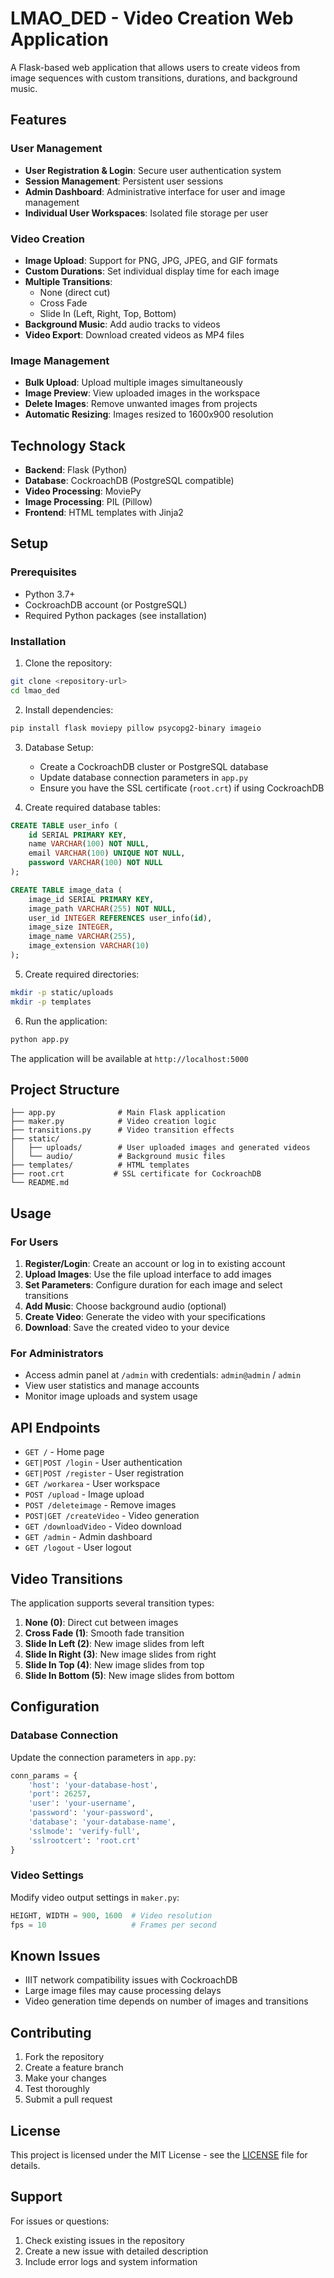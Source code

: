 # LMAO_DED - Video Creation Web Application

A Flask-based web application that allows users to create videos from image sequences with custom transitions, durations, and background music.

## Features

### User Management
- **User Registration & Login**: Secure user authentication system
- **Session Management**: Persistent user sessions
- **Admin Dashboard**: Administrative interface for user and image management
- **Individual User Workspaces**: Isolated file storage per user

### Video Creation
- **Image Upload**: Support for PNG, JPG, JPEG, and GIF formats
- **Custom Durations**: Set individual display time for each image
- **Multiple Transitions**: 
  - None (direct cut)
  - Cross Fade
  - Slide In (Left, Right, Top, Bottom)
- **Background Music**: Add audio tracks to videos
- **Video Export**: Download created videos as MP4 files

### Image Management
- **Bulk Upload**: Upload multiple images simultaneously
- **Image Preview**: View uploaded images in the workspace
- **Delete Images**: Remove unwanted images from projects
- **Automatic Resizing**: Images resized to 1600x900 resolution

## Technology Stack

- **Backend**: Flask (Python)
- **Database**: CockroachDB (PostgreSQL compatible)
- **Video Processing**: MoviePy
- **Image Processing**: PIL (Pillow)
- **Frontend**: HTML templates with Jinja2

## Setup

### Prerequisites
- Python 3.7+
- CockroachDB account (or PostgreSQL)
- Required Python packages (see installation)

### Installation

1. Clone the repository:
```bash
git clone <repository-url>
cd lmao_ded
```

2. Install dependencies:
```bash
pip install flask moviepy pillow psycopg2-binary imageio
```

3. Database Setup:
   - Create a CockroachDB cluster or PostgreSQL database
   - Update database connection parameters in `app.py`
   - Ensure you have the SSL certificate (`root.crt`) if using CockroachDB

4. Create required database tables:
```sql
CREATE TABLE user_info (
    id SERIAL PRIMARY KEY,
    name VARCHAR(100) NOT NULL,
    email VARCHAR(100) UNIQUE NOT NULL,
    password VARCHAR(100) NOT NULL
);

CREATE TABLE image_data (
    image_id SERIAL PRIMARY KEY,
    image_path VARCHAR(255) NOT NULL,
    user_id INTEGER REFERENCES user_info(id),
    image_size INTEGER,
    image_name VARCHAR(255),
    image_extension VARCHAR(10)
);
```

5. Create required directories:
```bash
mkdir -p static/uploads
mkdir -p templates
```

6. Run the application:
```bash
python app.py
```

The application will be available at `http://localhost:5000`

## Project Structure

```
├── app.py              # Main Flask application
├── maker.py            # Video creation logic
├── transitions.py      # Video transition effects
├── static/
│   ├── uploads/        # User uploaded images and generated videos
│   └── audio/          # Background music files
├── templates/          # HTML templates
├── root.crt           # SSL certificate for CockroachDB
└── README.md
```

## Usage

### For Users

1. **Register/Login**: Create an account or log in to existing account
2. **Upload Images**: Use the file upload interface to add images
3. **Set Parameters**: Configure duration for each image and select transitions
4. **Add Music**: Choose background audio (optional)
5. **Create Video**: Generate the video with your specifications
6. **Download**: Save the created video to your device

### For Administrators

- Access admin panel at `/admin` with credentials: `admin@admin` / `admin`
- View user statistics and manage accounts
- Monitor image uploads and system usage

## API Endpoints

- `GET /` - Home page
- `GET|POST /login` - User authentication
- `GET|POST /register` - User registration
- `GET /workarea` - User workspace
- `POST /upload` - Image upload
- `POST /deleteimage` - Remove images
- `POST|GET /createVideo` - Video generation
- `GET /downloadVideo` - Video download
- `GET /admin` - Admin dashboard
- `GET /logout` - User logout

## Video Transitions

The application supports several transition types:

1. **None (0)**: Direct cut between images
2. **Cross Fade (1)**: Smooth fade transition
3. **Slide In Left (2)**: New image slides from left
4. **Slide In Right (3)**: New image slides from right  
5. **Slide In Top (4)**: New image slides from top
6. **Slide In Bottom (5)**: New image slides from bottom

## Configuration

### Database Connection
Update the connection parameters in `app.py`:
```python
conn_params = {
    'host': 'your-database-host',
    'port': 26257,
    'user': 'your-username',
    'password': 'your-password',
    'database': 'your-database-name',
    'sslmode': 'verify-full',
    'sslrootcert': 'root.crt'
}
```

### Video Settings
Modify video output settings in `maker.py`:
```python
HEIGHT, WIDTH = 900, 1600  # Video resolution
fps = 10                   # Frames per second
```

## Known Issues

- IIIT network compatibility issues with CockroachDB
- Large image files may cause processing delays
- Video generation time depends on number of images and transitions

## Contributing

1. Fork the repository
2. Create a feature branch
3. Make your changes
4. Test thoroughly
5. Submit a pull request

## License

This project is licensed under the MIT License - see the [LICENSE](LICENSE) file for details.

## Support

For issues or questions:
1. Check existing issues in the repository
2. Create a new issue with detailed description
3. Include error logs and system information
